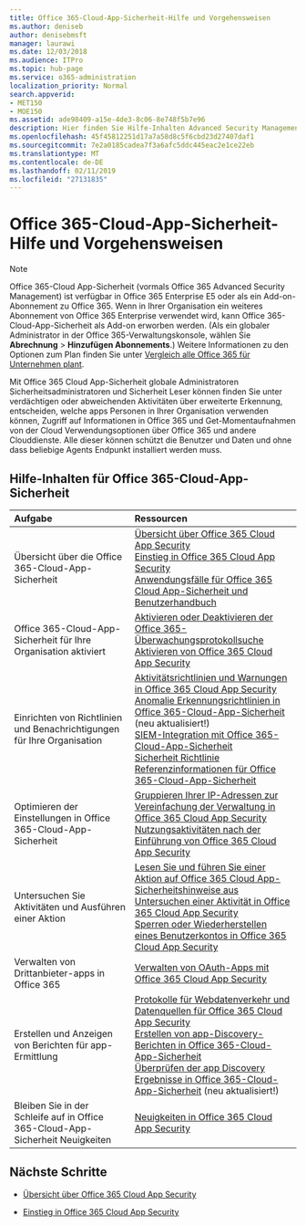 ```yaml
---
title: Office 365-Cloud-App-Sicherheit-Hilfe und Vorgehensweisen
ms.author: deniseb
author: denisebmsft
manager: laurawi
ms.date: 12/03/2018
ms.audience: ITPro
ms.topic: hub-page
ms.service: o365-administration
localization_priority: Normal
search.appverid:
- MET150
- MOE150
ms.assetid: ade98409-a15e-4de3-8c06-8e748f5b7e96
description: Hier finden Sie Hilfe-Inhalten Advanced Security Management in Office 365, auch bekannt als Office 365-Cloud-App-Sicherheit.
ms.openlocfilehash: 45f45812251d17a7a58d8c5f6cbd23d27407daf1
ms.sourcegitcommit: 7e2a0185cadea7f3a6afc5ddc445eac2e1ce22eb
ms.translationtype: MT
ms.contentlocale: de-DE
ms.lasthandoff: 02/11/2019
ms.locfileid: "27131835"
---
```

# <a name="office-365-cloud-app-security-help-and-how-to"></a>Office 365-Cloud-App-Sicherheit-Hilfe und Vorgehensweisen
  
> [!NOTE]
> Office 365-Cloud App-Sicherheit (vormals Office 365 Advanced Security Management) ist verfügbar in Office 365 Enterprise E5 oder als ein Add-on-Abonnement zu Office 365. Wenn in Ihrer Organisation ein weiteres Abonnement von Office 365 Enterprise verwendet wird, kann Office 365-Cloud-App-Sicherheit als Add-on erworben werden. (Als ein globaler Administrator in der Office 365-Verwaltungskonsole, wählen Sie **Abrechnung** \> **Hinzufügen Abonnements**.) Weitere Informationen zu den Optionen zum Plan finden Sie unter [Vergleich alle Office 365 für Unternehmen plant](https://go.microsoft.com/fwlink/?linkid=844053). 
  
Mit Office 365 Cloud App-Sicherheit globale Administratoren Sicherheitsadministratoren und Sicherheit Leser können finden Sie unter verdächtigen oder abweichenden Aktivitäten über erweiterte Erkennung, entscheiden, welche apps Personen in Ihrer Organisation verwenden können, Zugriff auf Informationen in Office 365 und Get-Momentaufnahmen von der Cloud Verwendungsoptionen über Office 365 und andere Clouddienste. Alle dieser können schützt die Benutzer und Daten und ohne dass beliebige Agents Endpunkt installiert werden muss.
  
## <a name="help-content-for-office-365-cloud-app-security"></a>Hilfe-Inhalten für Office 365-Cloud-App-Sicherheit

|**Aufgabe**|**Ressourcen**|
|:-----|:-----|
|Übersicht über die Office 365-Cloud-App-Sicherheit  <br/> |[Übersicht über Office 365 Cloud App Security](office-365-cas-overview.md) <br/> [Einstieg in Office 365 Cloud App Security](get-ready-for-office-365-cas.md) <br/> [Anwendungsfälle für Office 365 Cloud App-Sicherheit und Benutzerhandbuch](https://aka.ms/O365CASGuide) <br/> |
|Office 365-Cloud-App-Sicherheit für Ihre Organisation aktiviert  <br/> |[Aktivieren oder Deaktivieren der Office 365-Überwachungsprotokollsuche](turn-audit-log-search-on-or-off.md) <br/> [Aktivieren von Office 365 Cloud App Security](turn-on-office-365-cas.md) <br/> |
|Einrichten von Richtlinien und Benachrichtigungen für Ihre Organisation  <br/> |[Aktivitätsrichtlinien und Warnungen in Office 365 Cloud App Security](activity-policies-and-alerts.md) <br/> [Anomalie Erkennungsrichtlinien in Office 365-Cloud-App-Sicherheit](anomaly-detection-policies-in-ocas.md) (neu aktualisiert!)  <br/> [SIEM-Integration mit Office 365-Cloud-App-Sicherheit](integrate-your-siem-server-with-office-365-cas.md) <br/> [Sicherheit Richtlinie Referenzinformationen für Office 365-Cloud-App-Sicherheit](security-policy-reference-information-for-ocas.md) <br/> |
|Optimieren der Einstellungen in Office 365-Cloud-App-Sicherheit  <br/> |[Gruppieren Ihrer IP-Adressen zur Vereinfachung der Verwaltung in Office 365 Cloud App Security](group-your-ip-addresses-in-ocas.md) <br/> [Nutzungsaktivitäten nach der Einführung von Office 365 Cloud App Security](utilization-activities-for-ocas.md) <br/> |
|Untersuchen Sie Aktivitäten und Ausführen einer Aktion  <br/> |[Lesen Sie und führen Sie einer Aktion auf Office 365 Cloud App-Sicherheitshinweise aus](review-office-365-cas-alerts.md) <br/> [Untersuchen einer Aktivität in Office 365 Cloud App Security](investigate-an-activity-in-office-365-cas.md) <br/> [Sperren oder Wiederherstellen eines Benutzerkontos in Office 365 Cloud App Security](suspend-or-restore-an-account-in-ocas.md) <br/> |
|Verwalten von Drittanbieter-apps in Office 365  <br/> |[Verwalten von OAuth-Apps mit Office 365 Cloud App Security](manage-app-permissions-in-ocas.md) <br/> |
|Erstellen und Anzeigen von Berichten für app-Ermittlung  <br/> |[Protokolle für Webdatenverkehr und Datenquellen für Office 365 Cloud App Security](web-traffic-logs-and-data-sources-for-ocas.md) <br/> [Erstellen von app-Discovery-Berichten in Office 365-Cloud-App-Sicherheit](create-app-discovery-reports-in-ocas.md) <br/> [Überprüfen der app Discovery Ergebnisse in Office 365-Cloud-App-Sicherheit](review-app-discovery-findings-in-ocas.md) (neu aktualisiert!)  <br/> |
|Bleiben Sie in der Schleife auf in Office 365-Cloud-App-Sicherheit Neuigkeiten  <br/> |[Neuigkeiten in Office 365 Cloud App Security](new-in-office-365-cas.md) <br/> |
   
## <a name="next-steps"></a>Nächste Schritte

- [Übersicht über Office 365 Cloud App Security](office-365-cas-overview.md)
    
- [Einstieg in Office 365 Cloud App Security](get-ready-for-office-365-cas.md)
    

